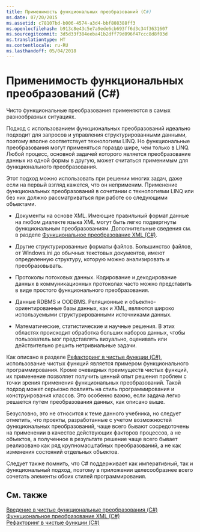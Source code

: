 ```yaml
---
title: Применимость функциональных преобразований (C#)
ms.date: 07/20/2015
ms.assetid: c78107bd-b006-4574-a3d4-bbf808388ff3
ms.openlocfilehash: b913c8e43c5e7a9ede6cb693ff6d3c34f3631607
ms.sourcegitcommit: 3d5d33f384eeba41b2dff79d096f47ccc8d8f03d
ms.translationtype: HT
ms.contentlocale: ru-RU
ms.lasthandoff: 05/04/2018
---
```

# <a name="applicability-of-functional-transformation-c"></a>Применимость функциональных преобразований (C#)
Чисто функциональные преобразования применяются в самых разнообразных ситуациях.  
  
 Подход с использованием функциональных преобразований идеально подходит для запросов и управления структурированными данными, поэтому вполне соответствует технологиям LINQ. Но функциональные преобразования могут применяться гораздо шире, чем только в LINQ. Любой процесс, основной задачей которого является преобразование данных из одной формы в другую, может считаться применимым для функционального преобразования.  
  
 Этот подход можно использовать при решении многих задач, даже если на первый взгляд кажется, что он неприменим. Применение функциональных преобразований в сочетании с технологиями LINQ или без них должно рассматриваться при работе со следующими объектами.  
  
-   Документы на основе XML. Имеющие правильный формат данные на любом диалекте языка XML могут быть легко подвергнуты функциональным преобразованиям. Дополнительные сведения см. в разделе [Функциональное преобразование XML (C#)](../../../../csharp/programming-guide/concepts/linq/functional-transformation-of-xml.md).  
  
-   Другие структурированные форматы файлов. Большинство файлов, от Windows.ini до обычных текстовых документов, имеют определенную структуру, которую можно анализировать и преобразовывать.  
  
-   Протоколы потоковых данных. Кодирование и декодирование данных в коммуникационных протоколах часто можно представить в виде простого функционального преобразования.  
  
-   Данные RDBMS и OODBMS. Реляционные и объектно-ориентированные базы данных, как и XML, являются широко используемыми структурированными источниками данных.  
  
-   Математические, статистические и научные решения. В этих областях происходит обработка больших наборов данных, чтобы пользователь мог представлять визуально, оценивать или действительно решить нетривиальные задачи.  
  
 Как описано в разделе [Рефакторинг в чистые функции (C#)](../../../../csharp/programming-guide/concepts/linq/refactoring-into-pure-functions.md), использование чистых функций является примером функционального программирования. Кроме очевидных преимуществ чистых функций, их применение позволяет получить ценный опыт решения проблем с точки зрения применения функциональных преобразований. Такой подход может серьезно повлиять на стиль программирования и конструирования классов. Это особенно важно, если задача легко решается путем преобразования данных, как описано выше.  
  
 Безусловно, это не относится к теме данного учебника, но следует отметить, что проекты, разработанные с учетом возможностей функциональных преобразований, чаще всего бывают сосредоточены на применении в качестве действующих факторов процессов, а не объектов, а полученное в результате решение чаще всего бывает реализовано как ряд крупномасштабных преобразований, а не как изменения состояний отдельных объектов.  
  
 Следует также помнить, что C# поддерживает как императивный, так и функциональный подход, поэтому в приложении целесообразнее всего сочетать элементы обоих стилей программирования.  
  
## <a name="see-also"></a>См. также  
 [Введение в чистые функциональные преобразования (C#)](../../../../csharp/programming-guide/concepts/linq/introduction-to-pure-functional-transformations.md)  
 [Функциональное преобразование XML (C#)](../../../../csharp/programming-guide/concepts/linq/functional-transformation-of-xml.md)  
 [Рефакторинг в чистые функции (C#)](../../../../csharp/programming-guide/concepts/linq/refactoring-into-pure-functions.md)
